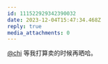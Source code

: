 ```yaml
---
id: 111522929342390032
date: 2023-12-04T15:47:34.468Z
reply: true
media_attachments: 0
---
```


[@chi](https://miantiao.me/users/chi) 等我打算卖的时候再晒哈。


